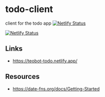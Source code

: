 # todo-client
client for the todo app
[![Netlify Status](https://api.netlify.com/api/v1/badges/f88f2ac6-cc1f-42ab-8562-554f35c05ddb/deploy-status)](https://app.netlify.com/sites/teobot-todo/deploys)

[![Netlify Status](https://api.netlify.com/api/v1/badges/f88f2ac6-cc1f-42ab-8562-554f35c05ddb/deploy-status)](https://app.netlify.com/sites/teobot-todo/deploys)

## Links
- https://teobot-todo.netlify.app/

## Resources
- https://date-fns.org/docs/Getting-Started
